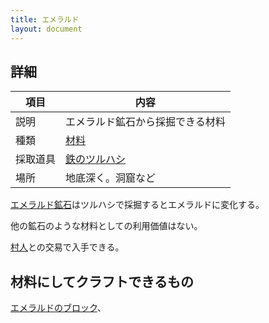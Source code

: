 ```yaml
---
title: エメラルド
layout: document
---
```

## 詳細

|項目|内容|
|---|---|
|説明|エメラルド鉱石から採掘できる材料|
|種類|[材料](材料)|
|採取道具|[鉄のツルハシ](鉄のツルハシ)|
|場所|地底深く。洞窟など|

[エメラルド鉱石](エメラルド鉱石)はツルハシで採掘するとエメラルドに変化する。

他の鉱石のような材料としての利用価値はない。

[村人](村人)との交易で入手できる。

## 材料にしてクラフトできるもの

[エメラルドのブロック](エメラルドのブロック)、

